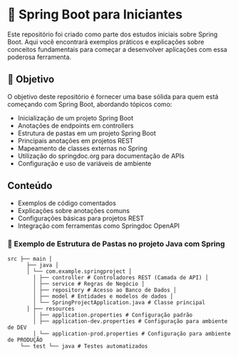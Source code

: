 # 🌱 Spring Boot para Iniciantes

Este repositório foi criado como parte dos estudos iniciais sobre Spring Boot. Aqui você encontrará exemplos práticos e explicações sobre conceitos fundamentais para começar a desenvolver aplicações com essa poderosa ferramenta.

## 🚀 Objetivo

O objetivo deste repositório é fornecer uma base sólida para quem está começando com Spring Boot, abordando tópicos como:

- Inicialização de um projeto Spring Boot
- Anotações de endpoints em controllers
- Estrutura de pastas em um projeto Spring Boot
- Principais anotações em projetos REST
- Mapeamento de classes externas no Spring
- Utilização do springdoc.org para documentação de APIs
- Configuração e uso de variáveis de ambiente

## Conteúdo
- Exemplos de código comentados
- Explicações sobre anotações comuns
- Configurações básicas para projetos REST
- Integração com ferramentas como Springdoc OpenAPI

### 📂 Exemplo de Estrutura de Pastas no projeto Java com Spring
```
src ├── main │
      ├── java │
      │ └── com.example.springproject │
        │ ├── controller # Controladores REST (Camada de API) │
        │ ├── service # Regras de Negócio │
        │ ├── repository # Acesso ao Banco de Dados │
        │ ├── model # Entidades e modelos de dados │
        │ └── SpringProjectApplication.java # Classe principal 
      │ ├── resources 
        │ ├── application.properties # Configuração padrão 
        │ ├── application-dev.properties # Configuração para ambiente de DEV 
        │ └── application-prod.properties # Configuração para ambiente de PRODUÇÃO
    └── test └── java # Testes automatizados

```
